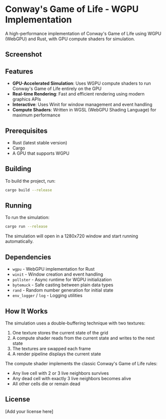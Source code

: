 # Conway's Game of Life - WGPU Implementation

A high-performance implementation of Conway's Game of Life using WGPU (WebGPU) and Rust, with GPU compute shaders for simulation.

## Screenshot

<!-- Insert screenshot here -->

## Features

- **GPU-Accelerated Simulation**: Uses WGPU compute shaders to run Conway's Game of Life entirely on the GPU
- **Real-time Rendering**: Fast and efficient rendering using modern graphics APIs
- **Interactive**: Uses Winit for window management and event handling
- **Compute Shaders**: Written in WGSL (WebGPU Shading Language) for maximum performance

## Prerequisites

- Rust (latest stable version)
- Cargo
- A GPU that supports WGPU

## Building

To build the project, run:

```bash
cargo build --release
```

## Running

To run the simulation:

```bash
cargo run --release
```

The simulation will open in a 1280x720 window and start running automatically.

## Dependencies

- `wgpu` - WebGPU implementation for Rust
- `winit` - Window creation and event handling
- `pollster` - Async runtime for WGPU initialization
- `bytemuck` - Safe casting between plain data types
- `rand` - Random number generation for initial state
- `env_logger` / `log` - Logging utilities

## How It Works

The simulation uses a double-buffering technique with two textures:
1. One texture stores the current state of the grid
2. A compute shader reads from the current state and writes to the next state
3. The textures are swapped each frame
4. A render pipeline displays the current state

The compute shader implements the classic Conway's Game of Life rules:
- Any live cell with 2 or 3 live neighbors survives
- Any dead cell with exactly 3 live neighbors becomes alive
- All other cells die or remain dead

## License

[Add your license here]
